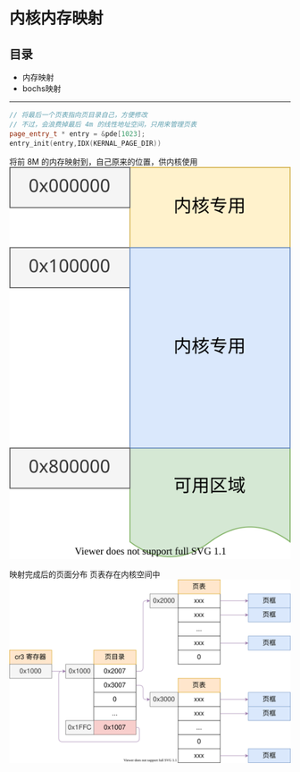 # 内核内存映射

## 目录

- 内存映射
- bochs映射

---

``` c++
// 将最后一个页表指向页目录自己，方便修改
// 不过，会浪费掉最后 4m 的线性地址空间，只用来管理页表
page_entry_t * entry = &pde[1023];
entry_init(entry,IDX(KERNAL_PAGE_DIR))
```

将前 8M 的内存映射到，自己原来的位置，供内核使用
![beforememorymap](./image/memory_map_02.drawio.svg)

映射完成后的页面分布
页表存在内核空间中
![aftermemorymap](./image/memory_paging_02.drawio.svg)
